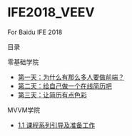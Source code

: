 # IFE2018_VEEV
For Baidu IFE 2018

目录

零基础学院
+ [第一天：为什么有那么多人要做前端？](zero/day_01/Note01.md)
+ [第二天：给自己做一个在线简历吧](zero/day_02/index.html)
+ [第三天：让简历有点色彩](zero/day_03/index.html)

MVVM学院
+ [1.1 课程系列引导及准备工作](san/1_1/QuickStart.html)